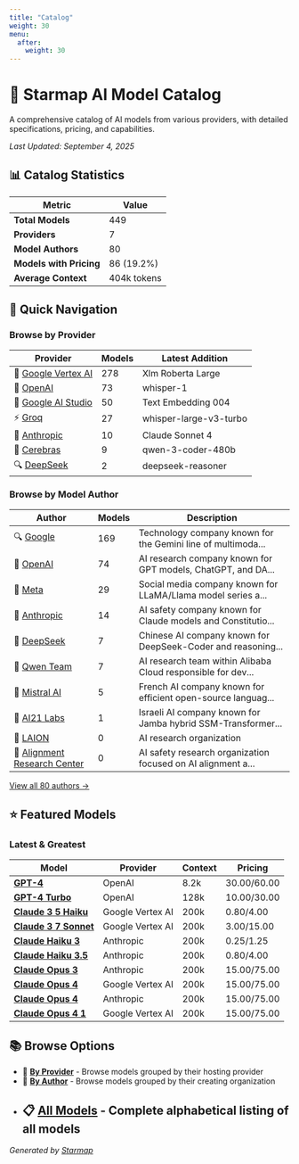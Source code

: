```yaml
---
title: "Catalog"
weight: 30
menu:
  after:
    weight: 30
---
```


# 🌟 Starmap AI Model Catalog
  
A comprehensive catalog of AI models from various providers, with detailed specifications, pricing, and capabilities.
  
  
*_Last Updated: September 4, 2025_*
  
  
## 📊 Catalog Statistics
  
| Metric | Value |
|---------|---------|
| **Total Models** | 449 |
| **Providers** | 7 |
| **Model Authors** | 80 |
| **Models with Pricing** | 86 (19.2%) |
| **Average Context** | 404k tokens |

  
## 🚀 Quick Navigation
  
### Browse by Provider
  
| Provider | Models | Latest Addition |
|---------|---------|---------|
| 🏢 [Google Vertex AI](providers/google-vertex/) | 278 | Xlm Roberta Large |
| 🤖 [OpenAI](providers/openai/) | 73 | whisper-1 |
| 🔮 [Google AI Studio](providers/google-ai-studio/) | 50 | Text Embedding 004 |
| ⚡ [Groq](providers/groq/) | 27 | whisper-large-v3-turbo |
| 🧠 [Anthropic](providers/anthropic/) | 10 | Claude Sonnet 4 |
| 🚀 [Cerebras](providers/cerebras/) | 9 | qwen-3-coder-480b |
| 🔍 [DeepSeek](providers/deepseek/) | 2 | deepseek-reasoner |

  
### Browse by Model Author
  
| Author | Models | Description |
|---------|---------|---------|
| 🔍 [Google](authors/google/) | 169 | Technology company known for the Gemini line of multimoda... |
| 🤖 [OpenAI](authors/openai/) | 74 | AI research company known for GPT models, ChatGPT, and DA... |
| 📘 [Meta](authors/meta/) | 29 | Social media company known for LLaMA/Llama model series a... |
| 🧠 [Anthropic](authors/anthropic/) | 14 | AI safety company known for Claude models and Constitutio... |
| 🔬 [DeepSeek](authors/deepseek/) | 7 | Chinese AI company known for DeepSeek-Coder and reasoning... |
| 👥 [Qwen Team](authors/qwen/) | 7 | AI research team within Alibaba Cloud responsible for dev... |
| 👥 [Mistral AI](authors/mistral/) | 5 | French AI company known for efficient open-source languag... |
| 👥 [AI21 Labs](authors/ai21/) | 1 | Israeli AI company known for Jamba hybrid SSM-Transformer... |
| 👥 [LAION](authors/laion/) | 0 | AI research organization |
| 👥 [Alignment Research Center](authors/alignment-research/) | 0 | AI safety research organization focused on AI alignment a... |

  
[View all 80 authors →](authors/)
  
  
## ⭐ Featured Models
  
### Latest & Greatest
  
| Model | Provider | Context | Pricing |
|---------|---------|---------|---------|
| **[GPT-4](models/gpt-4.md)** | OpenAI | 8.2k | $30.00/$60.00 |
| **[GPT-4 Turbo](models/gpt-4-turbo.md)** | OpenAI | 128k | $10.00/$30.00 |
| **[Claude 3 5 Haiku](models/claude-3-5-haiku-at-20241022.md)** | Google Vertex AI | 200k | $0.80/$4.00 |
| **[Claude 3 7 Sonnet](models/claude-3-7-sonnet-at-20250219.md)** | Google Vertex AI | 200k | $3.00/$15.00 |
| **[Claude Haiku 3](models/claude-3-haiku-20240307.md)** | Anthropic | 200k | $0.25/$1.25 |
| **[Claude Haiku 3.5](models/claude-3-5-haiku-20241022.md)** | Anthropic | 200k | $0.80/$4.00 |
| **[Claude Opus 3](models/claude-3-opus-20240229.md)** | Anthropic | 200k | $15.00/$75.00 |
| **[Claude Opus 4](models/claude-opus-4-at-20250514.md)** | Google Vertex AI | 200k | $15.00/$75.00 |
| **[Claude Opus 4](models/claude-opus-4-20250514.md)** | Anthropic | 200k | $15.00/$75.00 |
| **[Claude Opus 4 1](models/claude-opus-4-1-at-20250805.md)** | Google Vertex AI | 200k | $15.00/$75.00 |

  
## 📚 Browse Options
  
- 🏢 **[By Provider](providers/)** - Browse models grouped by their hosting provider
- 👥 **[By Author](authors/)** - Browse models grouped by their creating organization
- 📋 **[All Models](models/)** - Complete alphabetical listing of all models
  ---
_Generated by [Starmap](https://github.com/agentstation/starmap)_
